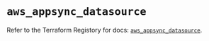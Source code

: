# `aws_appsync_datasource`

Refer to the Terraform Registory for docs: [`aws_appsync_datasource`](https://registry.terraform.io/providers/hashicorp/aws/5.26.0/docs/resources/appsync_datasource).
